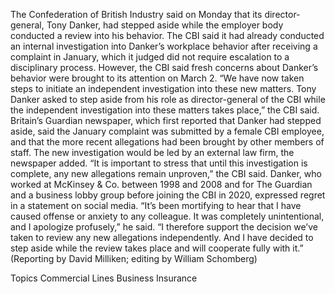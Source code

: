 The Confederation of British Industry said on Monday that its director-general, Tony Danker, had stepped aside while the employer body conducted a review into his behavior.
The CBI said it had already conducted an internal investigation into Danker’s workplace behavior after receiving a complaint in January, which it judged did not require escalation to a disciplinary process.
However, the CBI said fresh concerns about Danker’s behavior were brought to its attention on March 2.
“We have now taken steps to initiate an independent investigation into these new matters. Tony Danker asked to step aside from his role as director-general of the CBI while the independent investigation into these matters takes place,” the CBI said.
Britain’s Guardian newspaper, which first reported that Danker had stepped aside, said the January complaint was submitted by a female CBI employee, and that the more recent allegations had been brought by other members of staff.
The new investigation would be led by an external law firm, the newspaper added.
“It is important to stress that until this investigation is complete, any new allegations remain unproven,” the CBI said.
Danker, who worked at McKinsey & Co. between 1998 and 2008 and for The Guardian and a business lobby group before joining the CBI in 2020, expressed regret in a statement on social media.
“It’s been mortifying to hear that I have caused offense or anxiety to any colleague. It was completely unintentional, and I apologize profusely,” he said.
“I therefore support the decision we’ve taken to review any new allegations independently. And I have decided to step aside while the review takes place and will cooperate fully with it.”
(Reporting by David Milliken; editing by William Schomberg)

Topics
Commercial Lines
Business Insurance
